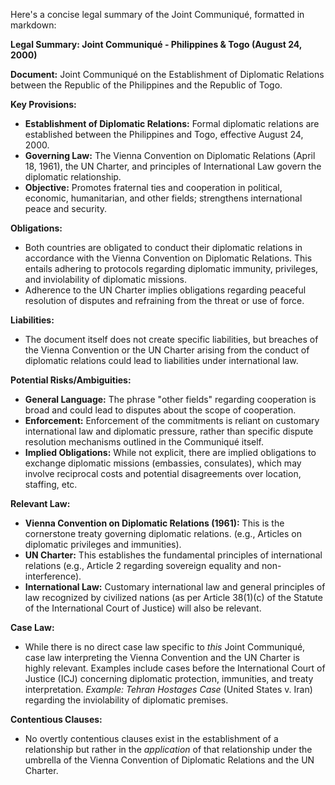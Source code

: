 Here's a concise legal summary of the Joint Communiqué, formatted in markdown:

**Legal Summary: Joint Communiqué - Philippines & Togo (August 24, 2000)**

**Document:** Joint Communiqué on the Establishment of Diplomatic Relations between the Republic of the Philippines and the Republic of Togo.

**Key Provisions:**

*   **Establishment of Diplomatic Relations:** Formal diplomatic relations are established between the Philippines and Togo, effective August 24, 2000.
*   **Governing Law:** The Vienna Convention on Diplomatic Relations (April 18, 1961), the UN Charter, and principles of International Law govern the diplomatic relationship.
*   **Objective:** Promotes fraternal ties and cooperation in political, economic, humanitarian, and other fields; strengthens international peace and security.

**Obligations:**

*   Both countries are obligated to conduct their diplomatic relations in accordance with the Vienna Convention on Diplomatic Relations. This entails adhering to protocols regarding diplomatic immunity, privileges, and inviolability of diplomatic missions.
*   Adherence to the UN Charter implies obligations regarding peaceful resolution of disputes and refraining from the threat or use of force.

**Liabilities:**

*   The document itself does not create specific liabilities, but breaches of the Vienna Convention or the UN Charter arising from the conduct of diplomatic relations could lead to liabilities under international law.

**Potential Risks/Ambiguities:**

*   **General Language:** The phrase "other fields" regarding cooperation is broad and could lead to disputes about the scope of cooperation.
*   **Enforcement:** Enforcement of the commitments is reliant on customary international law and diplomatic pressure, rather than specific dispute resolution mechanisms outlined in the Communiqué itself.
*   **Implied Obligations:** While not explicit, there are implied obligations to exchange diplomatic missions (embassies, consulates), which may involve reciprocal costs and potential disagreements over location, staffing, etc.

**Relevant Law:**

*   **Vienna Convention on Diplomatic Relations (1961):** This is the cornerstone treaty governing diplomatic relations. (e.g., Articles on diplomatic privileges and immunities).
*   **UN Charter:** This establishes the fundamental principles of international relations (e.g., Article 2 regarding sovereign equality and non-interference).
*   **International Law:** Customary international law and general principles of law recognized by civilized nations (as per Article 38(1)(c) of the Statute of the International Court of Justice) will also be relevant.

**Case Law:**

*   While there is no direct case law specific to *this* Joint Communiqué, case law interpreting the Vienna Convention and the UN Charter is highly relevant. Examples include cases before the International Court of Justice (ICJ) concerning diplomatic protection, immunities, and treaty interpretation. *Example:* *Tehran Hostages Case* (United States v. Iran) regarding the inviolability of diplomatic premises.

**Contentious Clauses:**

*   No overtly contentious clauses exist in the establishment of a relationship but rather in the *application* of that relationship under the umbrella of the Vienna Convention of Diplomatic Relations and the UN Charter.
